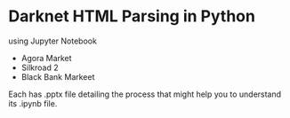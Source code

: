 # Darknet HTML Parsing in Python
using Jupyter Notebook


* Agora Market
* Silkroad 2
* Black Bank Markeet 

Each has .pptx file detailing the process that might help you to understand its .ipynb file. 
